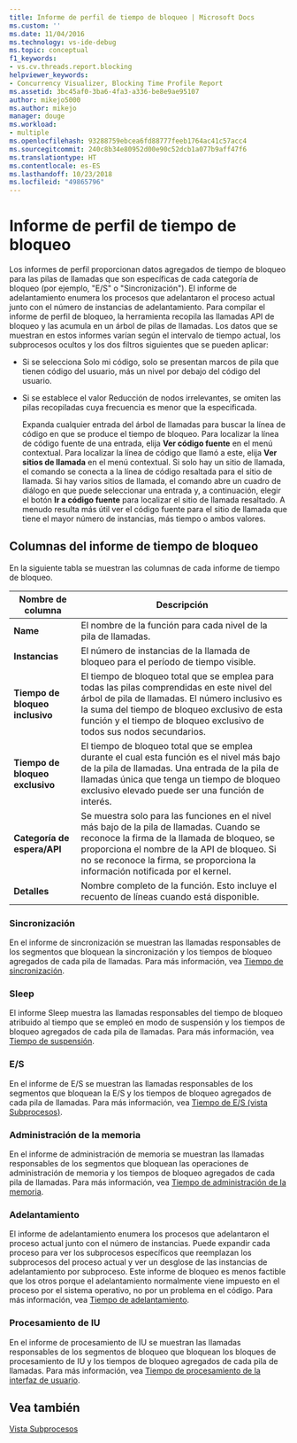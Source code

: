 ```yaml
---
title: Informe de perfil de tiempo de bloqueo | Microsoft Docs
ms.custom: ''
ms.date: 11/04/2016
ms.technology: vs-ide-debug
ms.topic: conceptual
f1_keywords:
- vs.cv.threads.report.blocking
helpviewer_keywords:
- Concurrency Visualizer, Blocking Time Profile Report
ms.assetid: 3bc45af0-3ba6-4fa3-a336-be8e9ae95107
author: mikejo5000
ms.author: mikejo
manager: douge
ms.workload:
- multiple
ms.openlocfilehash: 93288759ebcea6fd88777feeb1764ac41c57acc4
ms.sourcegitcommit: 240c8b34e80952d00e90c52dcb1a077b9aff47f6
ms.translationtype: HT
ms.contentlocale: es-ES
ms.lasthandoff: 10/23/2018
ms.locfileid: "49865796"
---
```

# <a name="blocking-time-profile-report"></a>Informe de perfil de tiempo de bloqueo
Los informes de perfil proporcionan datos agregados de tiempo de bloqueo para las pilas de llamadas que son específicas de cada categoría de bloqueo (por ejemplo, "E/S" o "Sincronización"). El informe de adelantamiento enumera los procesos que adelantaron el proceso actual junto con el número de instancias de adelantamiento. Para compilar el informe de perfil de bloqueo, la herramienta recopila las llamadas API de bloqueo y las acumula en un árbol de pilas de llamadas. Los datos que se muestran en estos informes varían según el intervalo de tiempo actual, los subprocesos ocultos y los dos filtros siguientes que se pueden aplicar:  
  
- Si se selecciona Solo mi código, solo se presentan marcos de pila que tienen código del usuario, más un nivel por debajo del código del usuario.  
  
- Si se establece el valor Reducción de nodos irrelevantes, se omiten las pilas recopiladas cuya frecuencia es menor que la especificada.  
  
  Expanda cualquier entrada del árbol de llamadas para buscar la línea de código en que se produce el tiempo de bloqueo. Para localizar la línea de código fuente de una entrada, elija **Ver código fuente** en el menú contextual. Para localizar la línea de código que llamó a este, elija **Ver sitios de llamada** en el menú contextual. Si solo hay un sitio de llamada, el comando se conecta a la línea de código resaltada para el sitio de llamada. Si hay varios sitios de llamada, el comando abre un cuadro de diálogo en que puede seleccionar una entrada y, a continuación, elegir el botón **Ir a código fuente** para localizar el sitio de llamada resaltado. A menudo resulta más útil ver el código fuente para el sitio de llamada que tiene el mayor número de instancias, más tiempo o ambos valores.  
  
## <a name="blocking-time-report-columns"></a>Columnas del informe de tiempo de bloqueo  
 En la siguiente tabla se muestran las columnas de cada informe de tiempo de bloqueo.  
  
|Nombre de columna|Descripción|  
|-----------------|-----------------|  
|**Name**|El nombre de la función para cada nivel de la pila de llamadas.|  
|**Instancias**|El número de instancias de la llamada de bloqueo para el período de tiempo visible.|  
|**Tiempo de bloqueo inclusivo**|El tiempo de bloqueo total que se emplea para todas las pilas comprendidas en este nivel del árbol de pila de llamadas. El número inclusivo es la suma del tiempo de bloqueo exclusivo de esta función y el tiempo de bloqueo exclusivo de todos sus nodos secundarios.|  
|**Tiempo de bloqueo exclusivo**|El tiempo de bloqueo total que se emplea durante el cual esta función es el nivel más bajo de la pila de llamadas. Una entrada de la pila de llamadas única que tenga un tiempo de bloqueo exclusivo elevado puede ser una función de interés.|  
|**Categoría de espera/API**|Se muestra solo para las funciones en el nivel más bajo de la pila de llamadas. Cuando se reconoce la firma de la llamada de bloqueo, se proporciona el nombre de la API de bloqueo. Si no se reconoce la firma, se proporciona la información notificada por el kernel.|  
|**Detalles**|Nombre completo de la función. Esto incluye el recuento de líneas cuando está disponible.|  
  
### <a name="synchronization"></a>Sincronización  
 En el informe de sincronización se muestran las llamadas responsables de los segmentos que bloquean la sincronización y los tiempos de bloqueo agregados de cada pila de llamadas. Para más información, vea [Tiempo de sincronización](../profiling/synchronization-time.md).  
  
### <a name="sleep"></a>Sleep  
 El informe Sleep muestra las llamadas responsables del tiempo de bloqueo atribuido al tiempo que se empleó en modo de suspensión y los tiempos de bloqueo agregados de cada pila de llamadas. Para más información, vea [Tiempo de suspensión](../profiling/sleep-time.md).  
  
### <a name="io"></a>E/S  
 En el informe de E/S se muestran las llamadas responsables de los segmentos que bloquean la E/S y los tiempos de bloqueo agregados de cada pila de llamadas. Para más información, vea [Tiempo de E/S (vista Subprocesos)](../profiling/i-o-time-threads-view.md).  
  
### <a name="memory-management"></a>Administración de la memoria  
 En el informe de administración de memoria se muestran las llamadas responsables de los segmentos que bloquean las operaciones de administración de memoria y los tiempos de bloqueo agregados de cada pila de llamadas. Para más información, vea [Tiempo de administración de la memoria](../profiling/memory-management-time.md).  
  
### <a name="preemption"></a>Adelantamiento  
 El informe de adelantamiento enumera los procesos que adelantaron el proceso actual junto con el número de instancias.  Puede expandir cada proceso para ver los subprocesos específicos que reemplazan los subprocesos del proceso actual y ver un desglose de las instancias de adelantamiento por subproceso. Este informe de bloqueo es menos factible que los otros porque el adelantamiento normalmente viene impuesto en el proceso por el sistema operativo, no por un problema en el código. Para más información, vea [Tiempo de adelantamiento](../profiling/preemption-time.md).  
  
### <a name="ui-processing"></a>Procesamiento de IU  
 En el informe de procesamiento de IU se muestran las llamadas responsables de los segmentos de bloqueo que bloquean los bloques de procesamiento de IU y los tiempos de bloqueo agregados de cada pila de llamadas. Para más información, vea [Tiempo de procesamiento de la interfaz de usuario](../profiling/ui-processing-time.md).  
  
## <a name="see-also"></a>Vea también  
 [Vista Subprocesos](../profiling/threads-view-parallel-performance.md)